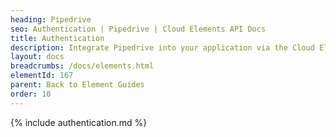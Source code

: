 ```yaml
---
heading: Pipedrive
seo: Authentication | Pipedrive | Cloud Elements API Docs
title: Authentication
description: Integrate Pipedrive into your application via the Cloud Elements APIs.
layout: docs
breadcrumbs: /docs/elements.html
elementId: 167
parent: Back to Element Guides
order: 10
---
```


{% include authentication.md %}
